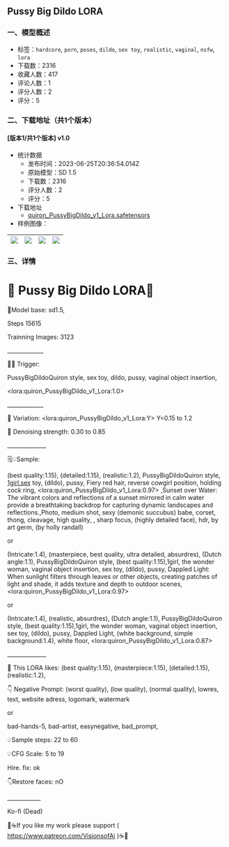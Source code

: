 ## Pussy Big Dildo LORA
### 一、模型概述

- 标签：`hardcore`, `porn`, `poses`, `dildo`, `sex toy`, `realistic`, `vaginal`, `nsfw`, `lora`
- 下载数：2316
- 收藏人数：417
- 评论人数：1
- 评分人数：2
- 评分：5

### 二、下载地址（共1个版本）

#### [版本1/共1个版本] v1.0

- 统计数据
  - 发布时间：2023-06-25T20:36:54.014Z
  - 原始模型：SD 1.5
  - 下载数：2316
  - 评分人数：2
  - 评分：5
- 下载地址
  - [quiron_PussyBigDildo_v1_Lora.safetensors](https://civitai.com/api/download/models/104056)
- 样例图像：

| <img src="https://image.civitai.com/xG1nkqKTMzGDvpLrqFT7WA/65dce817-b0cd-4290-9731-ae3e2aecddd0/width=450/1288577.jpeg" /> | <img src="https://image.civitai.com/xG1nkqKTMzGDvpLrqFT7WA/9a300a7e-1da1-411d-a5c9-6329976e690e/width=450/1288634.jpeg" /> | <img src="https://image.civitai.com/xG1nkqKTMzGDvpLrqFT7WA/333660ab-d150-45eb-b8c2-3586feb16cb5/width=450/1289492.jpeg" /> | <img src="https://image.civitai.com/xG1nkqKTMzGDvpLrqFT7WA/50c4124f-3b3c-4153-bba5-2c16edb30aec/width=450/1288578.jpeg" /> |
| ---- | ---- | ---- | ---- |


### 三、详情
<h1 id="heading-4">👑 Pussy Big Dildo LORA👑 </h1><p>🔧Model base:  sd1.5, </p><p>Steps 15615</p><p>Trainning Images: 3123</p><p>_____________</p><p>📝🌟 Trigger:    </p><p>PussyBigDildoQuiron style, sex toy, dildo, pussy, vaginal object insertion, </p><p>&lt;lora:quiron_PussyBigDildo_v1_Lora:1.0&gt;</p><p>_____________</p><p>📝 Variation: &lt;lora:quiron_PussyBigDildo_v1_Lora:Y&gt; Y=0.15 to 1.2 </p><p>📝 Denoising strength: 0.30 to  0.85</p><p>______________</p><p>🗒️💡Sample: </p><p>(best quality:1.15), (detailed:1.15), (realistic:1.2), PussyBigDildoQuiron style, <a target="_blank" rel="ugc" href="http://1girl.sex">1girl.sex</a> toy, (dildo), pussy, Fiery red hair, reverse cowgirl position, holding cock ring, &lt;lora:quiron_PussyBigDildo_v1_Lora:0.97&gt; ,Sunset over Water: The vibrant colors and reflections of a sunset mirrored in calm water provide a breathtaking backdrop for capturing dynamic landscapes and reflections.,Photo, medium shot, sexy (demonic succubus) babe, corset, thong, cleavage, high quality, , sharp focus, (highly detailed face), hdr, by art germ, (by holly randall)</p><p>or</p><p>(Intricate:1.4), (masterpiece, best quality, ultra detailed, absurdres), (Dutch angle:1.1), PussyBigDildoQuiron style, (best quality:1.15),1girl, the wonder woman, vaginal object insertion, sex toy, (dildo), pussy, Dappled Light: When sunlight filters through leaves or other objects, creating patches of light and shade, it adds texture and depth to outdoor scenes,&lt;lora:quiron_PussyBigDildo_v1_Lora:0.97&gt;</p><p>or</p><p>(Intricate:1.4), (realistic, absurdres), (Dutch angle:1.1), PussyBigDildoQuiron style, (best quality:1.15),1girl, the wonder woman, vaginal object insertion, sex toy, (dildo), pussy, Dappled Light,  (white background, simple background:1.4), white floor, &lt;lora:quiron_PussyBigDildo_v1_Lora:0.87&gt;</p><p>______________</p><p>🚀 This LORA likes: (best quality:1.15), (masterpiece:1.15), (detailed:1.15), (realistic:1.2),</p><p>👇 Negative Prompt: (worst quality), (low quality), (normal quality), lowres, text, website adress, logomark, watermark</p><p>or </p><p>bad-hands-5, bad-artist, easynegative, bad_prompt,  </p><p>💡Sample steps: 22 to 60</p><p>💡CFG Scale: 5 to 19</p><p>Hire. fix: ok</p><p>👇Restore faces: nO</p><p>____________</p><p>Ko-fi (Dead)</p><p>🌟☕If you like my work please support ( <a target="_blank" rel="ugc" href="https://www.patreon.com/VisionsofAi">https://www.patreon.com/VisionsofAi</a> )☕🌟</p><p></p>